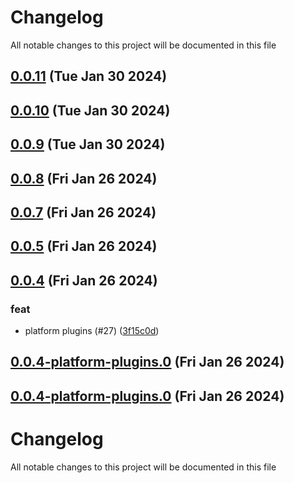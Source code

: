 
# Changelog

All notable changes to this project will be documented in this file


## [0.0.11](https://github.com/cp-utils/gitversion/compare/v0.0.10...v0.0.11) (Tue Jan 30 2024)

## [0.0.10](https://github.com/cp-utils/gitversion/compare/v0.0.9...v0.0.10) (Tue Jan 30 2024)

## [0.0.9](https://github.com/cp-utils/gitversion/compare/v0.0.8...v0.0.9) (Tue Jan 30 2024)

## [0.0.8](https://github.com/cp-utils/gitversion/compare/v0.0.7...v0.0.8) (Fri Jan 26 2024)

## [0.0.7](https://github.com/cp-utils/gitversion/compare/0.0.6...0.0.7) (Fri Jan 26 2024)

## [0.0.5](https://github.com/not_initialized/not_initialized/compare/0.0.4...0.0.5) (Fri Jan 26 2024)

## [0.0.4](https://github.com///compare/0.0.3...0.0.4) (Fri Jan 26 2024)

### feat

* platform plugins (#27) ([3f15c0d](https://github.com///commit/3f15c0d0555dcb985d7e36dc91f5d7f753e45f13))

## [0.0.4-platform-plugins.0](https://github.com/cp-utils/gitversion/compare/0.0.3...0.0.4-platform-plugins.0) (Fri Jan 26 2024)

## [0.0.4-platform-plugins.0](https://github.com/cp-utils/gitversion/compare/0.0.3...0.0.4-platform-plugins.0) (Fri Jan 26 2024)


# Changelog

All notable changes to this project will be documented in this file

